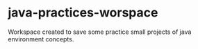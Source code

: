 # java-practices-worspace
Workspace created to save some practice small projects of java environment concepts.

